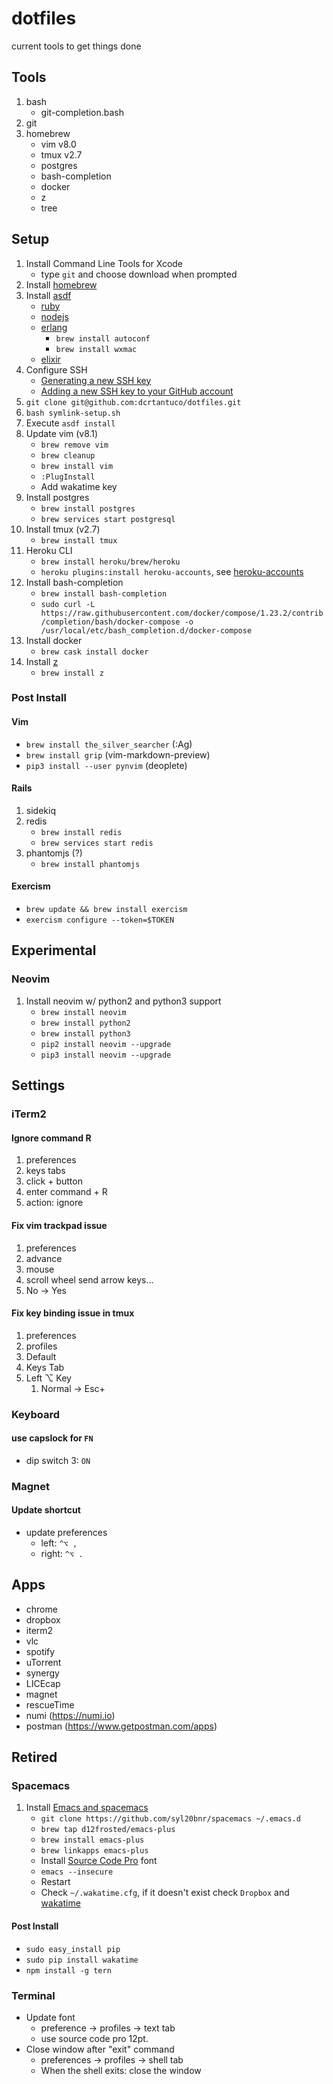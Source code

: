 # dotfiles

current tools to get things done

## Tools

1. bash
   - git-completion.bash
1. git
1. homebrew
   - vim v8.0
   - tmux v2.7
   - postgres
   - bash-completion
   - docker
   - z
   - tree

## Setup

1. Install Command Line Tools for Xcode
   - type `git` and choose download when prompted
1. Install [homebrew](https://brew.sh/)
1. Install [asdf](https://github.com/asdf-vm/asdf)
   - [ruby](https://github.com/asdf-vm/asdf-ruby)
   - [nodejs](https://github.com/asdf-vm/asdf-nodejs)
   - [erlang](https://github.com/asdf-vm/asdf-erlang)
     - `brew install autoconf`
     - `brew install wxmac`
   - [elixir](https://github.com/asdf-vm/asdf-elixir)
1. Configure SSH
   - [Generating a new SSH key](https://help.github.com/articles/generating-a-new-ssh-key-and-adding-it-to-the-ssh-agent/)
   - [Adding a new SSH key to your GitHub account](https://help.github.com/articles/adding-a-new-ssh-key-to-your-github-account/)
1. `git clone git@github.com:dcrtantuco/dotfiles.git`
1. `bash symlink-setup.sh`
1. Execute `asdf install`
1. Update vim (v8.1)
   - `brew remove vim`
   - `brew cleanup`
   - `brew install vim`
   - `:PlugInstall`
   - Add wakatime key
1. Install postgres
   - `brew install postgres`
   - `brew services start postgresql`
1. Install tmux (v2.7)
   - `brew install tmux`
1. Heroku CLI
   - `brew install heroku/brew/heroku`
   - `heroku plugins:install heroku-accounts`, see [heroku-accounts](https://github.com/heroku/heroku-accounts)
1. Install bash-completion
   - `brew install bash-completion`
   - `sudo curl -L https://raw.githubusercontent.com/docker/compose/1.23.2/contrib/completion/bash/docker-compose -o /usr/local/etc/bash_completion.d/docker-compose`
1. Install docker
   - `brew cask install docker`
1. Install [z](https://github.com/rupa/z)
   - `brew install z`

### Post Install

#### Vim

- `brew install the_silver_searcher` (:Ag)
- `brew install grip` (vim-markdown-preview)
- `pip3 install --user pynvim` (deoplete)

#### Rails

1. sidekiq
1. redis
   - `brew install redis`
   - `brew services start redis`
1. phantomjs (?)
   - `brew install phantomjs`

#### Exercism

- `brew update && brew install exercism`
- `exercism configure --token=$TOKEN`

## Experimental

### Neovim

1. Install neovim w/ python2 and python3 support
   - `brew install neovim`
   - `brew install python2`
   - `brew install python3`
   - `pip2 install neovim --upgrade`
   - `pip3 install neovim --upgrade`

## Settings

### iTerm2

#### Ignore command R

1. preferences
1. keys tabs
1. click + button
1. enter command + R
1. action: ignore

#### Fix vim trackpad issue

1. preferences
1. advance
1. mouse
1. scroll wheel send arrow keys...
1. No -> Yes

#### Fix key binding issue in tmux

1. preferences
1. profiles
1. Default
1. Keys Tab
1. Left ⌥ Key
   1. Normal -> Esc+

### Keyboard

#### use capslock for `FN`

- dip switch 3: `ON`

### Magnet

#### Update shortcut

- update preferences
  - left: `^⌥ ,`
  - right: `^⌥ .`

## Apps

- chrome
- dropbox
- iterm2
- vlc
- spotify
- uTorrent
- synergy
- LICEcap
- magnet
- rescueTime
- numi (https://numi.io)
- postman (https://www.getpostman.com/apps)

## Retired

### Spacemacs

1. Install [Emacs and spacemacs](https://github.com/syl20bnr/spacemacs)
   - `git clone https://github.com/syl20bnr/spacemacs ~/.emacs.d`
   - `brew tap d12frosted/emacs-plus`
   - `brew install emacs-plus`
   - `brew linkapps emacs-plus`
   - Install [Source Code Pro](https://github.com/adobe-fonts/source-code-pro) font
   - `emacs --insecure`
   - Restart
   - Check `~/.wakatime.cfg`, if it doesn't exist check `Dropbox` and [wakatime](https://github.com/syl20bnr/spacemacs/tree/master/layers/%2Bweb-services/wakatime)

#### Post Install

- `sudo easy_install pip`
- `sudo pip install wakatime`
- `npm install -g tern`

### Terminal

- Update font
  - preference -> profiles -> text tab
  - use source code pro 12pt.
- Close window after "exit" command
  - preferences -> profiles -> shell tab
  - When the shell exits: close the window
